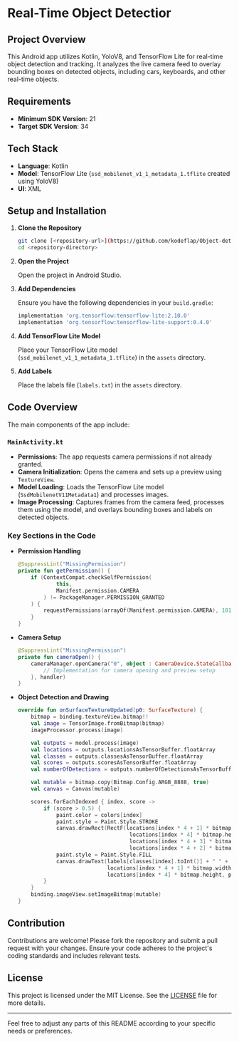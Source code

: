 # Real-Time Object Detectior

## Project Overview

This Android app utilizes Kotlin, YoloV8, and TensorFlow Lite for real-time object detection and tracking. It analyzes the live camera feed to overlay bounding boxes on detected objects, including cars, keyboards, and other real-time objects.

## Requirements

- **Minimum SDK Version**: 21
- **Target SDK Version**: 34

## Tech Stack

- **Language**: Kotlin
- **Model**: TensorFlow Lite (`ssd_mobilenet_v1_1_metadata_1.tflite` created using YoloV8)
- **UI**: XML

## Setup and Installation

1. **Clone the Repository**

   ```bash
   git clone [<repository-url>](https://github.com/kodeflap/Object-detector.git)
   cd <repository-directory>
   ```

2. **Open the Project**

   Open the project in Android Studio.

3. **Add Dependencies**

   Ensure you have the following dependencies in your `build.gradle`:

   ```groovy
   implementation 'org.tensorflow:tensorflow-lite:2.10.0'
   implementation 'org.tensorflow:tensorflow-lite-support:0.4.0'
   ```

4. **Add TensorFlow Lite Model**

   Place your TensorFlow Lite model (`ssd_mobilenet_v1_1_metadata_1.tflite`) in the `assets` directory.

5. **Add Labels**

   Place the labels file (`labels.txt`) in the `assets` directory.

## Code Overview

The main components of the app include:

### `MainActivity.kt`

- **Permissions**: The app requests camera permissions if not already granted.
- **Camera Initialization**: Opens the camera and sets up a preview using `TextureView`.
- **Model Loading**: Loads the TensorFlow Lite model (`SsdMobilenetV11Metadata1`) and processes images.
- **Image Processing**: Captures frames from the camera feed, processes them using the model, and overlays bounding boxes and labels on detected objects.

### Key Sections in the Code

- **Permission Handling**

   ```kotlin
   @SuppressLint("MissingPermission")
   private fun getPermission() {
       if (ContextCompat.checkSelfPermission(
               this,
               Manifest.permission.CAMERA
           ) != PackageManager.PERMISSION_GRANTED
       ) {
           requestPermissions(arrayOf(Manifest.permission.CAMERA), 101)
       }
   }
   ```

- **Camera Setup**

   ```kotlin
   @SuppressLint("MissingPermission")
   private fun cameraOpen() {
       cameraManager.openCamera("0", object : CameraDevice.StateCallback() {
           // Implementation for camera opening and preview setup
       }, handler)
   }
   ```

- **Object Detection and Drawing**

   ```kotlin
   override fun onSurfaceTextureUpdated(p0: SurfaceTexture) {
       bitmap = binding.textureView.bitmap!!
       val image = TensorImage.fromBitmap(bitmap)
       imageProcessor.process(image)

       val outputs = model.process(image)
       val locations = outputs.locationsAsTensorBuffer.floatArray
       val classes = outputs.classesAsTensorBuffer.floatArray
       val scores = outputs.scoresAsTensorBuffer.floatArray
       val numberOfDetections = outputs.numberOfDetectionsAsTensorBuffer.floatArray

       val mutable = bitmap.copy(Bitmap.Config.ARGB_8888, true)
       val canvas = Canvas(mutable)

       scores.forEachIndexed { index, score ->
           if (score > 0.5) {
               paint.color = colors[index]
               paint.style = Paint.Style.STROKE
               canvas.drawRect(RectF(locations[index * 4 + 1] * bitmap.width,
                                      locations[index * 4] * bitmap.height,
                                      locations[index * 4 + 3] * bitmap.width,
                                      locations[index * 4 + 2] * bitmap.height), paint)
               paint.style = Paint.Style.FILL
               canvas.drawText(labels[classes[index].toInt()] + " " + score.toString(),
                               locations[index * 4 + 1] * bitmap.width,
                               locations[index * 4] * bitmap.height, paint)
           }
       }
       binding.imageView.setImageBitmap(mutable)
   }
   ```

## Contribution

Contributions are welcome! Please fork the repository and submit a pull request with your changes. Ensure your code adheres to the project's coding standards and includes relevant tests.

## License

This project is licensed under the MIT License. See the [LICENSE](LICENSE) file for more details.

---

Feel free to adjust any parts of this README according to your specific needs or preferences.
